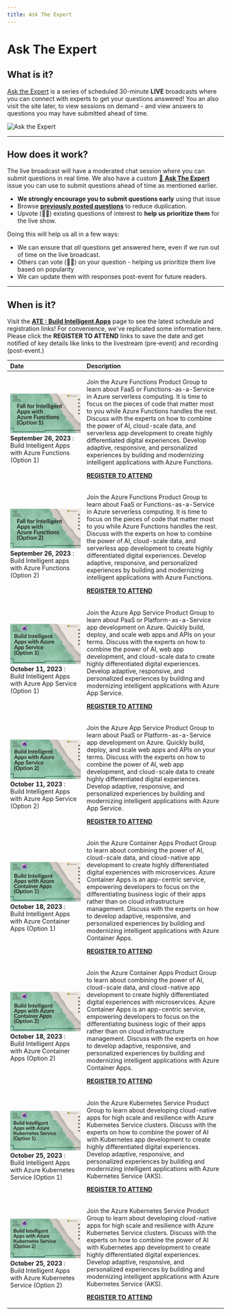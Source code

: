 ```yaml
---
title: Ask The Expert
---
```


# Ask The Expert

## What is it?

[Ask the Expert](https://docs.microsoft.com/shows/Ask-the-Expert/?WT.mc_id=javascript-99907-ninarasi) is a series of scheduled 30-minute **LIVE** broadcasts where you can connect with experts to get your questions answered! You an also visit the site later, to view sessions on demand - and view answers to questions you may have submitted ahead of time.

![Ask the Expert](../../../static/img/banners/serverless-ate.png)

---

## How does it work?

The live broadcast will have a moderated chat session where you can submit questions in real time. We also have a custom [🎤 **Ask The Expert**](https://github.com/Azure/Cloud-Native/issues/new?assignees=&labels=ask+the+expert&template=---ask-the-expert-.md&title=%5BAsk+The+Expert%5D++) issue you can use to submit questions ahead of time as mentioned earlier.

* **We strongly encourage you to submit questions early** using that issue
* Browse [**previously posted questions**](https://github.com/Azure/Cloud-Native/issues?q=+is%3Aissue+label%3A%22ask+the+expert%22+) to reduce duplication. 
* Upvote (👍🏽) existing questions of interest to **help us prioritize them** for the live show.

Doing this will help us all in a few ways:
 * We can ensure that _all_ questions get answered here, even if we run out of time on the live broadcast.
 * Others can vote (👍🏽) on your question - helping us prioritize them live based on popularity
 * We can update them with responses post-event for future readers.



---

## When is it?

Visit the [**ATE : Build Intelligent Apps**](https://aka.ms/fallforIA/ATE) page to see the latest schedule and registration links! For convenience, we've replicated some information here. Please click the **REGISTER TO ATTEND** links to save the date and get notified of key details like links to the livestream (pre-event) and recording (post-event.)

| Date | Description | 
|:---|:---|
| ![Build Intelligent Apps with Azure Functions Option 1](../../../static/img/fallforia/ATE-2023-09-26-p1.png)**September 26, 2023** : Build Intelligent Apps with Azure Functions (Option 1) | <p> Join the Azure Functions Product Group to learn about FaaS or Functions-as-a-Service in Azure serverless computing. It is time to focus on the pieces of code that matter most to you while Azure Functions handles the rest. Discuss with the experts on how to combine the power of AI, cloud-scale data, and serverless app development to create highly differentiated digital experiences. Develop adaptive, responsive, and personalized experiences by building and modernizing intelligent applications with Azure Functions.</p><p> [**REGISTER TO ATTEND**](https://reactor.microsoft.com/en-us/reactor/events/20730/?WT.mc_id=javascript-99907-ninarasi)</p> |
| ![Build Intelligent apps with Azure Functions Option 2](../../../static/img/fallforia/ATE-2023-09-26-p2.png)**September 26, 2023** : Build Intelligent apps with Azure Functions (Option 2)  | <p> Join the Azure Functions Product Group to learn about FaaS or Functions-as-a-Service in Azure serverless computing. It is time to focus on the pieces of code that matter most to you while Azure Functions handles the rest. Discuss with the experts on how to combine the power of AI, cloud-scale data, and serverless app development to create highly differentiated digital experiences. Develop adaptive, responsive, and personalized experiences by building and modernizing intelligent applications with Azure Functions. </p><p> [**REGISTER TO ATTEND**](https://reactor.microsoft.com/en-us/reactor/events/20731/?WT.mc_id=javascript-99907-ninarasi)</p> |
| ![Build Intelligent Apps with Azure App Service Option 1](../../../static/img/fallforia/ATE-2023-10-11-o1-v2.png)**October 11, 2023** : Build Intelligent Apps with Azure App Service (Option 1) | <p> Join the Azure App Service Product Group to learn about PaaS or Platform-as-a-Service app development on Azure. Quickly build, deploy, and scale web apps and APIs on your terms. Discuss with the experts on how to combine the power of AI, web app development, and cloud-scale data to create highly differentiated digital experiences. Develop adaptive, responsive, and personalized experiences by building and modernizing intelligent applications with Azure App Service. </p><p> [**REGISTER TO ATTEND**](https://reactor.microsoft.com/en-us/reactor/events/20734/?WT.mc_id=javascript-99907-ninarasi)</p> |
| ![Build Intelligent Apps with Azure App Service Option 2](../../../static/img/fallforia/ATE-2023-10-11-o2-v2.png)**October 11, 2023** : Build Intelligent Apps with Azure App Service (Option 2) | <p> Join the Azure App Service Product Group to learn about PaaS or Platform-as-a-Service app development on Azure. Quickly build, deploy, and scale web apps and APIs on your terms. Discuss with the experts on how to combine the power of AI, web app development, and cloud-scale data to create highly differentiated digital experiences. Develop adaptive, responsive, and personalized experiences by building and modernizing intelligent applications with Azure App Service. </p><p> [**REGISTER TO ATTEND**](https://reactor.microsoft.com/en-us/reactor/events/20735/?WT.mc_id=javascript-99907-ninarasi)</p> |
| ![Build Intelligent Apps with Azure Container Apps Option 1](../../../static/img/fallforia/ATE-2023-10-18-o1-v2.png)**October 18, 2023** : Build Intelligent Apps with Azure Container Apps (Option 1) | <p>Join the Azure Container Apps Product Group to learn about combining the power of AI, cloud-scale data, and cloud-native app development to create highly differentiated digital experiences with microservices. Azure Container Apps is an app-centric service, empowering developers to focus on the differentiating business logic of their apps rather than on cloud infrastructure management. Discuss with the experts on how to develop adaptive, responsive, and personalized experiences by building and modernizing intelligent applications with Azure Container Apps.</p><p> [**REGISTER TO ATTEND**]( https://reactor.microsoft.com/en-us/reactor/events/20728/?WT.mc_id=javascript-99907-ninarasi)</p> |
| ![Build Intelligent Apps with Azure Container Apps Option 2](../../../static/img/fallforia/ATE-2023-10-18-o2-v2.png)**October 18, 2023** : Build Intelligent Apps with Azure Container Apps (Option 2) | <p> Join the Azure Container Apps Product Group to learn about combining the power of AI, cloud-scale data, and cloud-native app development to create highly differentiated digital experiences with microservices. Azure Container Apps is an app-centric service, empowering developers to focus on the differentiating business logic of their apps rather than on cloud infrastructure management. Discuss with the experts on how to develop adaptive, responsive, and personalized experiences by building and modernizing intelligent applications with Azure Container Apps.</p><p> [**REGISTER TO ATTEND**](https://reactor.microsoft.com/en-us/reactor/events/20729/?WT.mc_id=javascript-99907-ninarasi)</p> |
| ![Build Intelligent Apps with Azure Kubernetes Service Option 1](../../../static/img/fallforia/ATE-2023-10-25-o1-v2.png)**October 25, 2023** : Build Intelligent Apps with Azure Kubernetes Service (Option 1) | <p>Join the Azure Kubernetes Service Product Group to learn about developing cloud-native apps for high scale and resilience with Azure Kubernetes Service clusters. Discuss with the experts on how to combine the power of AI with Kubernetes app development to create highly differentiated digital experiences. Develop adaptive, responsive, and personalized experiences by building and modernizing intelligent applications with Azure Kubernetes Service (AKS).</p><p> [**REGISTER TO ATTEND**](https://reactor.microsoft.com/en-us/reactor/events/20732/?WT.mc_id=javascript-99907-ninarasi)</p> |
| ![Build Intelligent Apps with Azure Kubernetes Service Option 2](../../../static/img/fallforia/ATE-2023-10-25-o2-v2.png)**October 25, 2023** : Build Intelligent Apps with Azure Kubernetes Service (Option 2) | <p>Join the Azure Kubernetes Service Product Group to learn about developing cloud-native apps for high scale and resilience with Azure Kubernetes Service clusters. Discuss with the experts on how to combine the power of AI with Kubernetes app development to create highly differentiated digital experiences. Develop adaptive, responsive, and personalized experiences by building and modernizing intelligent applications with Azure Kubernetes Service (AKS).</p><p> [**REGISTER TO ATTEND**](https://reactor.microsoft.com/en-us/reactor/events/20733/?WT.mc_id=javascript-99907-ninarasi)</p> |